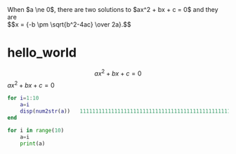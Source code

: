 <html>
<head>
<title>MathJax TeX Test Page</title>
<script type="text/x-mathjax-config">
  MathJax.Hub.Config({tex2jax: {inlineMath: [['$','$'], ['\\(','\\)']]}});
</script>
<script type="text/javascript" async src="https://cdn.mathjax.org/mathjax/latest/MathJax.js?config=TeX-AMS_CHTML">
</script>
</head>
<body>
When <span>$a \ne 0$</span>, there are two solutions to <span>$ax^2 + bx + c = 0$</span> and they are
<div>$$x = {-b \pm \sqrt{b^2-4ac} \over 2a}.$$</div>
</body>
</html>

# hello_world
$$ax^2 + bx + c =0$$
$ax^2 + bx + c =0$
```matlab
for i=1:10
    a=i
    disp(num2str(a))   11111111111111111111111111111111111111111111111111111111111111111111111111111111111111111111111
end
```
```python
for i in range(10)
    a=i
    print(a)
```
